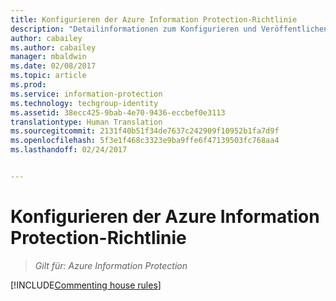 ```yaml
---
title: Konfigurieren der Azure Information Protection-Richtlinie
description: "Detailinformationen zum Konfigurieren und Veröffentlichen der Azure Information Protection-Richtlinie."
author: cabailey
ms.author: cabailey
manager: mbaldwin
ms.date: 02/08/2017
ms.topic: article
ms.prod: 
ms.service: information-protection
ms.technology: techgroup-identity
ms.assetid: 38ecc425-9bab-4e70-9436-eccbef0e3113
translationtype: Human Translation
ms.sourcegitcommit: 2131f40b51f34de7637c242909f10952b1fa7d9f
ms.openlocfilehash: 5f3e1f468c3323e9ba9ffe6f47139503fc768aa4
ms.lasthandoff: 02/24/2017


---
```


# <a name="configuring-the-azure-information-protection-policy"></a>Konfigurieren der Azure Information Protection-Richtlinie 

>*Gilt für: Azure Information Protection*

[!INCLUDE[Commenting house rules](../includes/houserules.md)]

